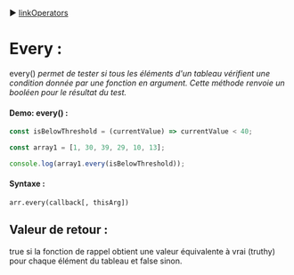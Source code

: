 :arrow_forward: [linkOperators](../link/linkOperators.md)

# Every :

 every() _permet de tester si tous les éléments d'un tableau vérifient une condition donnée par une fonction en argument. Cette méthode renvoie un booléen pour le résultat du test._
 
#### Demo: every() :

````js
const isBelowThreshold = (currentValue) => currentValue < 40;

const array1 = [1, 30, 39, 29, 10, 13];

console.log(array1.every(isBelowThreshold));
````

#### Syntaxe :

    arr.every(callback[, thisArg])
    
## Valeur de retour :

true si la fonction de rappel obtient une valeur équivalente à vrai (truthy) pour chaque élément du tableau et false sinon.



